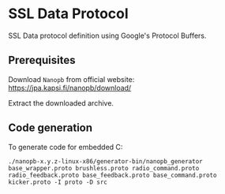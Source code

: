 # SSL Data Protocol

SSL Data protocol definition using Google's Protocol Buffers.

## Prerequisites

Download `Nanopb` from official website:
https://jpa.kapsi.fi/nanopb/download/

Extract the downloaded archive.

## Code generation

To generate code for embedded C:

```shell
./nanopb-x.y.z-linux-x86/generator-bin/nanopb_generator base_wrapper.proto brushless.proto radio_command.proto radio_feedback.proto base_feedback.proto base_command.proto kicker.proto -I proto -D src
```
